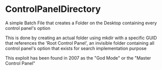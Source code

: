 # ControlPanelDirectory

A simple Batch File that creates a Folder on the Desktop containing every control panel's option

This is done by creating an actual folder using mkdir with a specific GUID that references the 'Root Control Panel', an invisible folder containing all control panel's option that exists for search implementation purpose

This exploit has been found in 2007 as the "God Mode" or the "Master Control Panel"
